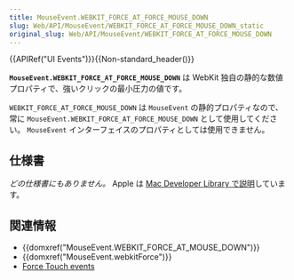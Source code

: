 ```yaml
---
title: MouseEvent.WEBKIT_FORCE_AT_FORCE_MOUSE_DOWN
slug: Web/API/MouseEvent/WEBKIT_FORCE_AT_FORCE_MOUSE_DOWN_static
original_slug: Web/API/MouseEvent/WEBKIT_FORCE_AT_FORCE_MOUSE_DOWN
---
```


{{APIRef("UI Events")}}{{Non-standard_header()}}

**`MouseEvent.WEBKIT_FORCE_AT_FORCE_MOUSE_DOWN`** は WebKit 独自の静的な数値プロパティで、強いクリックの最小圧力の値です。

`WEBKIT_FORCE_AT_FORCE_MOUSE_DOWN` は `MouseEvent` の静的プロパティなので、常に `MouseEvent.WEBKIT_FORCE_AT_FORCE_MOUSE_DOWN` として使用してください。 `MouseEvent` インターフェイスのプロパティとしては使用できません。

## 仕様書

_どの仕様書にもありません。_ Apple は [Mac Developer Library で説明](https://developer.apple.com/library/archive/documentation/AppleApplications/Conceptual/SafariJSProgTopics/RespondingtoForceTouchEventsfromJavaScript.html)しています。

## 関連情報

- {{domxref("MouseEvent.WEBKIT_FORCE_AT_MOUSE_DOWN")}}
- {{domxref("MouseEvent.webkitForce")}}
- [Force Touch events](/ja/docs/Web/API/Force_Touch_events)
